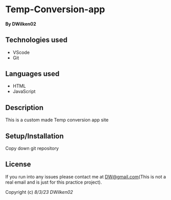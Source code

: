 # Temp-Conversion-app

#### By **DWilken02**

## Technologies used

* VScode
* Git

## Languages used

* HTML
* JavaScript

## Description

This is a custom made Temp conversion app site

## Setup/Installation

Copy down git repository

## License

If you run into any issues please contact me at DW@gmail.com(This is not a real email and is just for this practice project).

Copyright (c) _8/3/23_ _DWilken02_